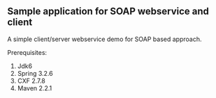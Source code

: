 ## Sample application for SOAP webservice and client

A simple client/server webservice demo for SOAP based approach.

Prerequisites:

1. Jdk6
2. Spring 3.2.6
3. CXF 2.7.8
4. Maven 2.2.1
